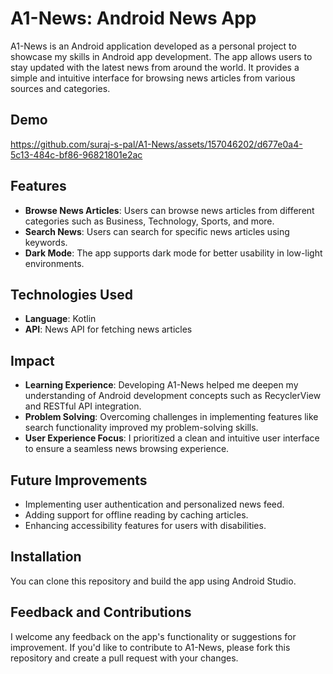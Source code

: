 # A1-News: Android News App

A1-News is an Android application developed as a personal project to showcase my skills in Android app development. The app allows users to stay updated with the latest news from around the world. It provides a simple and intuitive interface for browsing news articles from various sources and categories.

## Demo

https://github.com/suraj-s-pal/A1-News/assets/157046202/d677e0a4-5c13-484c-bf86-96821801e2ac

## Features

- **Browse News Articles**: Users can browse news articles from different categories such as Business, Technology, Sports, and more.
- **Search News**: Users can search for specific news articles using keywords.
- **Dark Mode**: The app supports dark mode for better usability in low-light environments.

## Technologies Used

- **Language**: Kotlin
- **API**: News API for fetching news articles

## Impact

- **Learning Experience**: Developing A1-News helped me deepen my understanding of Android development concepts such as RecyclerView and RESTful API integration.
- **Problem Solving**: Overcoming challenges in implementing features like search functionality improved my problem-solving skills.
- **User Experience Focus**: I prioritized a clean and intuitive user interface to ensure a seamless news browsing experience.

## Future Improvements

- Implementing user authentication and personalized news feed.
- Adding support for offline reading by caching articles.
- Enhancing accessibility features for users with disabilities.

## Installation

You can clone this repository and build the app using Android Studio.

## Feedback and Contributions

I welcome any feedback on the app's functionality or suggestions for improvement. If you'd like to contribute to A1-News, please fork this repository and create a pull request with your changes.
